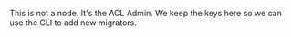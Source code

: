 This is not a node. It's the ACL Admin. We keep the keys here so we can use the CLI to add new migrators.
